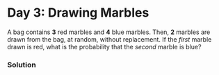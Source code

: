 # Day 3: Drawing Marbles

A bag contains **3** red marbles and **4** blue marbles. Then, **2** marbles are drawn from the bag, at random, without replacement. If the *first* marble drawn is red, what is the probability that the *second* marble is blue?

### Solution

